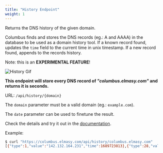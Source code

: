 ```yaml
---
title: "History Endpoint"
weight: 1
---
```


Returns the DNS history of the given domain.

Columbus finds and stores the DNS records (eg.: A and AAAA) in the database to be used as a domain history tool.
If a known record found, updates the `time` field to the current time in unix timestamp.
If a new record found, appends to the records history.

Note: this is an **EXPERIMENTAL FEATURE**!

<img class="hidden-gif" src="/history.gif" alt="History Gif">

<p class="p-center"><strong>This endpoint will store every DNS record of <em>"columbus.elmasy.com"</em> and returns it is seconds.</strong></p>

URL: `/api/history/{domain}`

The `domain` parameter must be a valid domain (eg.: `example.com`). 

The `date` parameter can be used to finetune the result.

Check the details and try it out in the [documentation](https://columbus.elmasy.com/swagger/#/domain/get_api_history__domain_).

Example:

```bash
$ curl "https://columbus.elmasy.com/api/history/columbus.elmasy.com"
[{"type":1,"value":"142.132.164.231","time":1689723813},{"type":28,"value":"2a01:4f8:1c1e:eddd::1","time":1689723813}]
```

